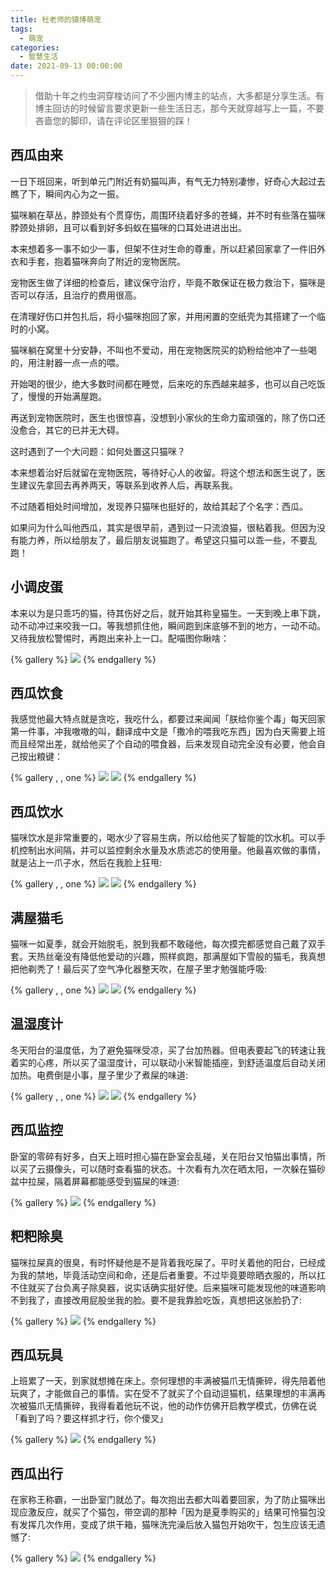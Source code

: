 ```yaml
---
title: 杜老师的镇博萌宠
tags:
  - 萌宠
categories:
  - 智慧生活
date: 2021-09-13 00:00:00
---
```


> 借助十年之约虫洞穿梭访问了不少圈内博主的站点，大多都是分享生活。有博主回访的时候留言要求更新一些生活日志，那今天就穿越写上一篇，不要吝啬您的脚印，请在评论区里狠狠的踩！

<!-- more -->

## 西瓜由来

一日下班回来，听到单元门附近有奶猫叫声，有气无力特别凄惨，好奇心大起过去瞧了下，瞬间内心为之一振。

猫咪躺在草丛，脖颈处有个贯穿伤，周围环绕着好多的苍蝇，并不时有些落在猫咪脖颈处排卵，且可以看到好多蚂蚁在猫咪的口耳处进进出出。

本来想着多一事不如少一事，但架不住对生命的尊重，所以赶紧回家拿了一件旧外衣和手套，抱着猫咪奔向了附近的宠物医院。

宠物医生做了详细的检查后，建议保守治疗，毕竟不敢保证在极力救治下，猫咪是否可以存活，且治疗的费用很高。

在清理好伤口并包扎后，将小猫咪抱回了家，并用闲置的空纸壳为其搭建了一个临时的小窝。

猫咪躺在窝里十分安静，不叫也不爱动，用在宠物医院买的奶粉给他冲了一些喝的，用注射器一点一点的喂。

开始喝的很少，绝大多数时间都在睡觉，后来吃的东西越来越多，也可以自己吃饭了，慢慢的开始满屋跑。

再送到宠物医院时，医生也很惊喜，没想到小家伙的生命力蛮顽强的，除了伤口还没愈合，其它的已并无大碍。

这时遇到了一个大问题：如何处置这只猫咪？

本来想着治好后就留在宠物医院，等待好心人的收留。将这个想法和医生说了，医生建议先拿回去再养两天，等联系到收养人后，再联系我。

不过随着相处时间增加，发现养只猫咪也挺好的，故给其起了个名字：西瓜。

如果问为什么叫他西瓜，其实是很早前，遇到过一只流浪猫，很粘着我。但因为没有能力养，所以给朋友了，最后朋友说猫跑了。希望这只猫可以乖一些，不要乱跑！

## 小调皮蛋

本来以为是只乖巧的猫，待其伤好之后，就开始其称皇猫生。一天到晚上串下跳，动不动冲过来咬我一口。等我想抓住他，瞬间跑到床底够不到的地方，一动不动。又待我放松警惕时，再跑出来补上一口。配喵图你瞅啥：

{% gallery %}
![](https://bu.dusays.com/2021/06/20/6f93691f53ac5.jpg)
{% endgallery %}

## 西瓜饮食

我感觉他最大特点就是贪吃，我吃什么，都要过来闻闻「朕给你鉴个毒」每天回家第一件事，冲我嗷嗷的叫，翻译成中文是「撒冷的喂我吃东西」因为白天需要上班而且经常出差，就给他买了个自动的喂食器，后来发现自动完全没有必要，他会自己按出粮键：

{% gallery , , one %}
![](https://cdn.dusays.com/2021/09/382-1.jpg)
![](https://cdn.dusays.com/2021/09/382-2.jpg)
{% endgallery %}

## 西瓜饮水

猫咪饮水是非常重要的，喝水少了容易生病，所以给他买了智能的饮水机。可以手机控制出水间隔，并可以监控剩余水量及水质滤芯的使用量。他最喜欢做的事情，就是沾上一爪子水，然后在我脸上狂甩:

{% gallery , , one %}
![](https://cdn.dusays.com/2021/09/382-3.jpg)
![](https://cdn.dusays.com/2021/09/382-4.jpg)
{% endgallery %}

## 满屋猫毛

猫咪一如夏季，就会开始脱毛，脱到我都不敢碰他，每次摸完都感觉自己戴了双手套。天热丝毫没有降低他爱动的兴趣，照样疯跑，那满屋如下雪般的猫毛，我真想把他剃秃了！最后买了空气净化器整天吹，在屋子里才勉强能呼吸:

{% gallery , , one %}
![](https://cdn.dusays.com/2021/09/382-5.jpg)
![](https://cdn.dusays.com/2021/09/382-6.jpg)
{% endgallery %}

## 温湿度计

冬天阳台的温度低，为了避免猫咪受凉，买了台加热器。但电表要起飞的转速让我着实的心疼，所以买了温湿度计，可以联动小米智能插座，到舒适温度后自动关闭加热。电费倒是小事，屋子里少了煮屎的味道:

{% gallery , , one %}
![](https://cdn.dusays.com/2021/09/382-7.jpg)
![](https://cdn.dusays.com/2021/09/382-8.jpg)
{% endgallery %}

## 西瓜监控

卧室的零碎有好多，白天上班时担心猫在卧室会乱碰，关在阳台又怕猫出事情，所以买了云摄像头，可以随时查看猫的状态。十次看有九次在晒太阳，一次躲在猫砂盆中拉屎，隔着屏幕都能感受到猫屎的味道:

{% gallery %}
![](https://cdn.dusays.com/2021/09/382-9.jpg)
{% endgallery %}

## 粑粑除臭

猫咪拉屎真的很臭，有时怀疑他是不是背着我吃屎了。平时关着他的阳台，已经成为我的禁地，毕竟活动空间和命，还是后者重要。不过毕竟要晾晒衣服的，所以扛不住就买了台负离子除臭器，说实话确实挺好使。后来猫咪可能发现他的味道影响不到我了，直接改用屁股坐我的脸。要不是我靠脸吃饭，真想把这张脸扔了:

{% gallery %}
![](https://cdn.dusays.com/2021/09/382-10.jpg)
{% endgallery %}

## 西瓜玩具

上班累了一天，到家就想摊在床上。奈何理想的丰满被猫爪无情撕碎，得先陪着他玩爽了，才能做自己的事情。实在受不了就买了个自动逗猫机，结果理想的丰满再次被猫爪无情撕碎，我得看着他玩不说，他的动作仿佛开启教学模式，仿佛在说「看到了吗？要这样抓才行，你个傻叉」

{% gallery %}
![](https://cdn.dusays.com/2021/09/382-11.jpg)
{% endgallery %}

## 西瓜出行

在家称王称霸，一出卧室门就怂了。每次抱出去都大叫着要回家，为了防止猫咪出现应激反应，就买了个猫包，带空调的那种「因为是夏季购买的」结果可怜猫包没有发挥几次作用，变成了烘干箱，猫咪洗完澡后放入猫包开始吹干，包生应该无遗憾了:

{% gallery %}
![](https://cdn.dusays.com/2021/09/382-12.jpg)
{% endgallery %}
